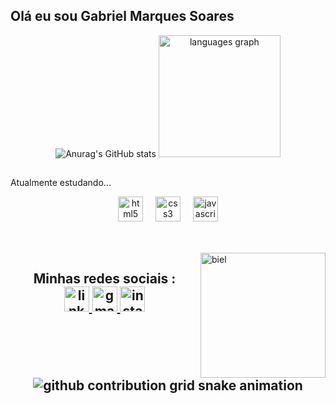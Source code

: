 ## Olá eu sou Gabriel Marques Soares

<div align="center">

![Anurag's GitHub stats](https://github-readme-stats.vercel.app/api?username=GabrielMarquesSoares&show_icons=true&theme=transparent)
  <img src="https://github-readme-stats.vercel.app/api/top-langs?username=GabrielMarquesSoares&locale=pt-br&hide_title=false&layout=compact&card_width=320&langs_count=5&theme=transparent&hide_border=false&order=2" height="195" alt="languages graph"  />
</div>


## 
<p align="left">Atualmente estudando...

<div align="center">
  <img src="https://img.shields.io/badge/HTML5-E34F26?logo=html5&logoColor=white&style=for-the-badge" height="40" alt="html5 logo"  />
  <img width="12" />
  <img src="https://img.shields.io/badge/CSS3-1572B6?logo=css3&logoColor=white&style=for-the-badge" height="40" alt="css3 logo"  />
  <img width="12" />
  <img src="https://img.shields.io/badge/JavaScript-F7DF1E?logo=javascript&logoColor=black&style=for-the-badge" height="40" alt="javascript logo"  />
</div>

##

 



<div style ="display: inline_block"> <br>

<img align= "right" alt="biel" style="width: 200px; height: 200px;" src ="https://media.discordapp.net/attachments/1266095705135517819/1267962283548741726/ezgif.com-animated-gif-maker.gif?ex=66aab165&is=66a95fe5&hm=f5c0fe6c658f440f5de995a0e08482a733a7794e2f0893e1a2e432144a241468&=&width=407&height=407">
  </div>
 <h2 align="center"> Minhas redes sociais :
<div align="center">
  <a href="https://www.linkedin.com/in/gabriel-marques-soares-861427282/" target="_blank" real="external" >
    <img src="https://img.shields.io/static/v1?message=LinkedIn&logo=linkedin&label=&color=0077B5&logoColor=white&labelColor=&style=for-the-badge" height="40" alt="linkedin logo"  />
  </a>
  <a href="mailto:gabrielmarquessoares2002@gmail.com" target="_blank" real="external">
    <img src="https://img.shields.io/static/v1?message=Gmail&logo=gmail&label=&color=D14836&logoColor=white&labelColor=&style=for-the-badge" height="40" alt="gmail logo"  />
  </a>
  <a href="https://www.instagram.com/nero__biel/" target="_blank" rel="external">
    <img src="https://img.shields.io/static/v1?message=Instagram&logo=instagram&label=&color=E4405F&logoColor=white&labelColor=&style=for-the-badge" height="40" alt="instagram logo"  />
  </a>
</div>


  
<picture align="center">
  <source media="(prefers-color-scheme: dark)" srcset="https://raw.githubusercontent.com/GabrielMarquesSoares/GabrielMarquesSoares/output/github-contribution-grid-snake-dark.svg">
  <source media="(prefers-color-scheme: light)" srcset="https://raw.githubusercontent.com/GabrielMarquesSoares/GabrielMarquesSoares/output/github-contribution-grid-snake-dark.svg">
  <img align="center" alt="github contribution grid snake animation" src="https://raw.githubusercontent.com/GabrielMarquesSoares/GabrielMarquesSoares/output/github-contribution-grid-snake.svg">
</picture>
